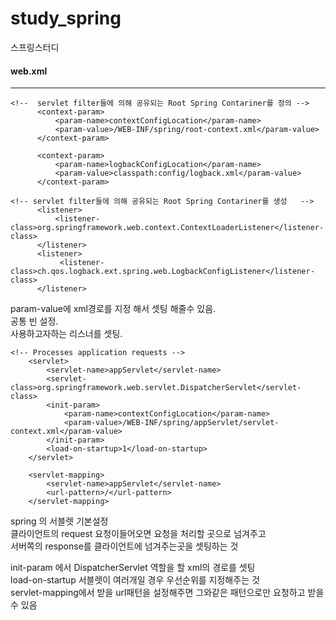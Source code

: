 study_spring
============

스프링스터디
#### web.xml
-------
~~~
<!--  servlet filter들에 의해 공유되는 Root Spring Contariner를 정의 -->
      <context-param>
          <param-name>contextConfigLocation</param-name>
          <param-value>/WEB-INF/spring/root-context.xml</param-value>
      </context-param>

      <context-param>
          <param-name>logbackConfigLocation</param-name>
          <param-value>classpath:config/logback.xml</param-value>
      </context-param>
	
<!-- servlet filter들에 의해 공유되는 Root Spring Contariner를 생성   -->
      <listener>
          <listener-class>org.springframework.web.context.ContextLoaderListener</listener-class>
      </listener>
      <listener>
           <listener-class>ch.qos.logback.ext.spring.web.LogbackConfigListener</listener-class>
      </listener>
~~~
param-value에 xml경로를 지정 해서 셋팅 해줄수 있음.  
공통 빈 설정.  
사용하고자하는 리스너를 셋팅.  

~~~
<!-- Processes application requests -->
	<servlet>
		<servlet-name>appServlet</servlet-name>
		<servlet-class>org.springframework.web.servlet.DispatcherServlet</servlet-class>
		<init-param>
			<param-name>contextConfigLocation</param-name>
			<param-value>/WEB-INF/spring/appServlet/servlet-context.xml</param-value>
		</init-param>
		<load-on-startup>1</load-on-startup>
	</servlet>
		
	<servlet-mapping>
		<servlet-name>appServlet</servlet-name>
		<url-pattern>/</url-pattern>
	</servlet-mapping>
  ~~~
  
  spring 의 서블렛 기본설정  
  클라이언트의 request 요청이들어오면 요청을 처리할 곳으로 넘겨주고  
  서버쪽의 response를 클라이언트에 넘겨주는곳을 셋팅하는 것
  
  init-param 에서 DispatcherServlet 역할을 할 xml의 경로를 셋팅  
  load-on-startup 서블렛이 여러개일 경우 우선순위를 지정해주는 것  
  servlet-mapping에서 받을 url패턴을 설정해주면 그와같은 패턴으로만 요청하고 받을 수 있음 
  
  

